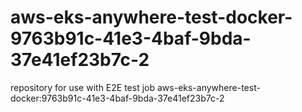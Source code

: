 # aws-eks-anywhere-test-docker-9763b91c-41e3-4baf-9bda-37e41ef23b7c-2
repository for use with E2E test job aws-eks-anywhere-test-docker:9763b91c-41e3-4baf-9bda-37e41ef23b7c-2
